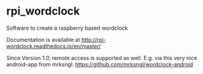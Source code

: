 rpi_wordclock
=============

Software to create a raspberry based wordclock

Documentation is available at http://rpi-wordclock.readthedocs.io/en/master/

Since Version 1.0, remote access is supported as well. E.g. via this very nice android-app from mrksngl: https://github.com/mrksngl/wordclock-android 
